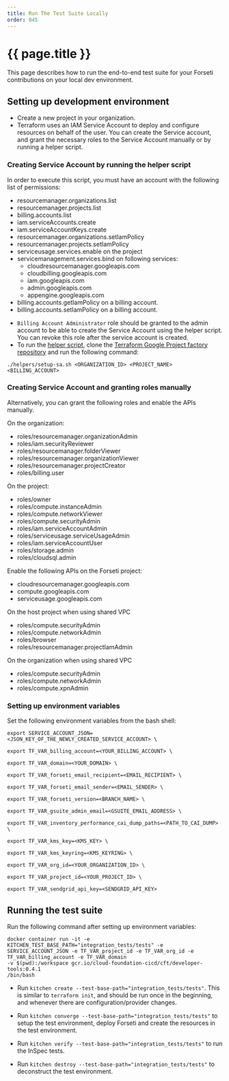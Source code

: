```yaml
---
title: Run The Test Suite Locally
order: 045
---
```


# {{ page.title }}

This page describes how to run the end-to-end test suite for your Forseti
contributions on your local dev environment. 

## **Setting up development environment**

- Create a new project in your organization.
- Terraform uses an IAM Service Account to deploy and configure resources on 
behalf of the user. You can create the Service account, and grant the necessary 
roles to the Service Account manually or by running a helper script. 

### **Creating Service Account by running the helper script**

In order to execute this script, you must have an account with the following 
list of permissions: 
* resourcemanager.organizations.list
* resourcemanager.projects.list
* billing.accounts.list
* iam.serviceAccounts.create
* iam.serviceAccountKeys.create
* resourcemanager.organizations.setIamPolicy
* resourcemanager.projects.setIamPolicy
* serviceusage.services.enable on the project
* servicemanagement.services.bind on following services:
  * cloudresourcemanager.googleapis.com
  * cloudbilling.googleapis.com
  * iam.googleapis.com
  * admin.googleapis.com
  * appengine.googleapis.com
* billing.accounts.getIamPolicy on a billing account.
* billing.accounts.setIamPolicy on a billing account.
- `Billing Account Administrator` role should be granted to the admin account to 
be able to create the Service Account using the helper script. You can revoke 
this role after the service account is created.
- To run the [helper script](https://github.com/terraform-google-modules/terraform-google-project-factory/blob/master/helpers/setup-sa.sh), 
clone the [Terraform Google Project factory repository](https://github.com/terraform-google-modules/terraform-google-project-factory)
and run the following command:

`./helpers/setup-sa.sh <ORGANIZATION_ID> <PROJECT_NAME> <BILLING_ACCOUNT>`

### **Creating Service Account and granting roles manually**

Alternatively, you can grant the following roles and enable the APIs manually.

On the organization:

* roles/resourcemanager.organizationAdmin
* roles/iam.securityReviewer
* roles/resourcemanager.folderViewer
* roles/resourcemanager.organizationViewer
* roles/resourcemanager.projectCreator
* roles/billing.user

On the project:

* roles/owner
* roles/compute.instanceAdmin
* roles/compute.networkViewer
* roles/compute.securityAdmin
* roles/iam.serviceAccountAdmin
* roles/serviceusage.serviceUsageAdmin
* roles/iam.serviceAccountUser
* roles/storage.admin
* roles/cloudsql.admin

Enable the following APIs on the Forseti project:

* cloudresourcemanager.googleapis.com
* compute.googleapis.com
* serviceusage.googleapis.com

On the host project when using shared VPC

* roles/compute.securityAdmin
* roles/compute.networkAdmin
* roles/browser
* roles/resourcemanager.projectIamAdmin

On the organization when using shared VPC

* roles/compute.securityAdmin
* roles/compute.networkAdmin
* roles/compute.xpnAdmin

### **Setting up environment variables**

Set the following environment variables from the bash shell:

```
export SERVICE_ACCOUNT_JSON=<JSON_KEY_OF_THE_NEWLY_CREATED_SERVICE_ACCOUNT> \

export TF_VAR_billing_account=<YOUR_BILLING_ACCOUNT> \

export TF_VAR_domain=<YOUR_DOMAIN> \

export TF_VAR_forseti_email_recipient=<EMAIL_RECIPIENT> \

export TF_VAR_forseti_email_sender=<EMAIL_SENDER> \ 

export TF_VAR_forseti_version=<BRANCH_NAME> \ 

export TF_VAR_gsuite_admin_email=<GSUITE_EMAIL_ADDRESS> \

export TF_VAR_inventory_performance_cai_dump_paths=<PATH_TO_CAI_DUMP> \

export TF_VAR_kms_key=<KMS_KEY> \

export TF_VAR_kms_keyring=<KMS_KEYRING> \ 

export TF_VAR_org_id=<YOUR_ORGANIZATION_ID> \

export TF_VAR_project_id=<YOUR_PROJECT_ID> \

export TF_VAR_sendgrid_api_key=<SENDGRID_API_KEY>

```

## **Running the test suite**

Run the following command after setting up environment variables:

```
docker container run -it -e KITCHEN_TEST_BASE_PATH="integration_tests/tests" -e 
SERVICE_ACCOUNT_JSON -e TF_VAR_project_id -e TF_VAR_org_id -e 
TF_VAR_billing_account -e TF_VAR_domain 
-v $(pwd):/workspace gcr.io/cloud-foundation-cicd/cft/developer-tools:0.4.1
/bin/bash
```

- Run `kitchen create --test-base-path="integration_tests/tests"`. This is 
similar to `terraform init`, and should be run once in the beginning, and 
whenever there are configuration/provider changes.

- Run `kitchen converge --test-base-path="integration_tests/tests"` to setup the 
test environment, deploy Forseti and create the resources in the test 
environment.

- Run `kitchen verify --test-base-path="integration_tests/tests"` to run the 
InSpec tests.

- Run `kitchen destroy --test-base-path="integration_tests/tests"` to deconstruct 
the test environment.
